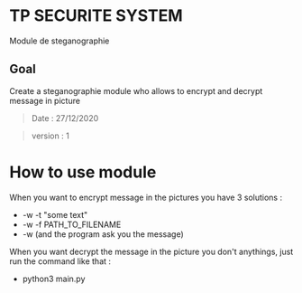 # TP SECURITE SYSTEM

Module de steganographie

## Goal
Create a steganographie module who allows to encrypt and decrypt message in picture
> Date : 27/12/2020

> version : 1

# How to use module

When you want to encrypt message in the pictures you have 3 solutions :

<ul>
        <li>-w -t "some text"</li>
        <li>-w -f PATH_TO_FILENAME</li>
        <li>-w (and the program ask you the message)</li>
</ul>

When you want decrypt the message in the picture you don't anythings, just run the command like that :

<ul>
        <li>python3 main.py</li>
</ul>

